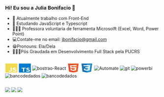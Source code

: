 ### Hi! Eu sou a Julia Bonifacio  👋

- 🔭 Atualmente trabalho com Front-End
- 🌱 Estudando JavaScript e Typescript
- 👩🏽‍🏫 Professora voluntaria de ferramenta Microsolft (Excel, Word, Power Point)
- 💻Contate-me no email: jbonifacio@gmail.com
- 😁Pronouns: Ela/Dela
- 👩🏽‍🎓Pós Graudada em Desenvolvimento Full Stack pela PUCRS
 <div style="display: inline_block"><br>
  <img align="center" alt="Js" height="30" width="40" src="https://raw.githubusercontent.com/devicons/devicon/master/icons/javascript/javascript-plain.svg">
  <img align="center" alt="Ts" height="30" width="40" src="https://raw.githubusercontent.com/devicons/devicon/master/icons/typescript/typescript-plain.svg">
  <img align="center" alt="bostrao-React" height="30" width="40" src="https://cdn.worldvectorlogo.com/logos/bootstrap-5-1.svg">
  <img align="center" alt="Julia-HTML" height="30" width="40" src="https://raw.githubusercontent.com/devicons/devicon/master/icons/html5/html5-original.svg">
  <img align="center" alt="CSS" height="30" width="40" src="https://raw.githubusercontent.com/devicons/devicon/master/icons/css3/css3-original.svg">
  <img align="center" alt="Automate" height="32" width="40" src="https://powerautomate.microsoft.com/images/shared/social/social-default-image.png">
  <img align="center" alt="git" height="30" width="40" src="https://git-scm.com/images/logos/downloads/Git-Icon-1788C.png">
  <img align="center" alt="powerbi" height="30" width="40" src="https://logosmarcas.net/wp-content/uploads/2022/02/Microsoft-Power-BI-Logo-2013-2016.jpg">
  <img align="center" alt="bancodedados" height="35" width="40" src="https://img.freepik.com/vetores-premium/rotulo-de-icone-sql-structured-query-language-internet-security-and-networking-vector-ilustracao-stock_100456-10733.jpg">
  <img align="center" alt="bancodedados" height="35" width="40" src="https://cdn-icons-png.flaticon.com/512/5968/5968705.png">

</div>

##
<div> 

 <a href="https://discord.com/channels/@me" target="_blank"><img src="https://img.shields.io/badge/Discord-7289DA?style=for-the-badge&logo=discord&logoColor=white" target="_blank"></a> 
  <a href = "mailto:jbonifacio@gmail.com"><img src="https://img.shields.io/badge/-Gmail-%23333?style=for-the-badge&logo=gmail&logoColor=white" target="_blank"></a>
  <a href="www.linkedin.com/in/jmrbonifacio" target="_blank"><img src="https://img.shields.io/badge/-LinkedIn-%230077B5?style=for-the-badge&logo=linkedin&logoColor=white" target="_blank"></a> 
  
</div>
